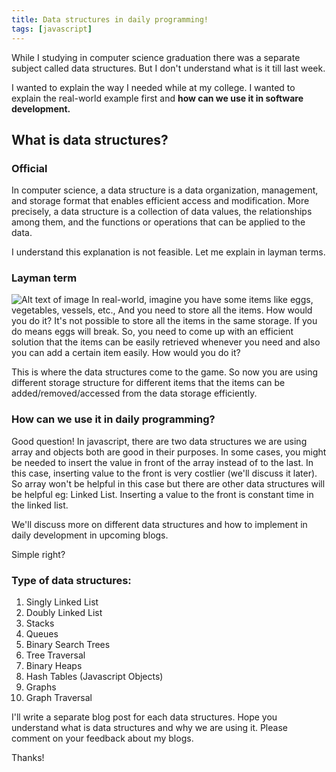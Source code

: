 ```yaml
---
title: Data structures in daily programming!
tags: [javascript]
---
```


While I studying in computer science graduation there was a separate subject called data structures. But I don't understand what is it till last week.

I wanted to explain the way I needed while at my college. I wanted to explain the real-world example first and **how can we use it in software development.**

## **What is data structures?**

### **Official**

In computer science, a data structure is a data organization, management, and storage format that enables efficient access and modification. More precisely, a data structure is a collection of data values, the relationships among them, and the functions or operations that can be applied to the data.

I understand this explanation is not feasible. Let me explain in layman terms.

### **Layman term**

![Alt text of image](https://c8.alamy.com/comp/BW2W55/image-of-several-kinds-of-raw-and-boiled-vegetables-and-eggs-BW2W55.jpg)
In real-world, imagine you have some items like eggs, vegetables, vessels, etc., And you need to store all the items. How would you do it? It's not possible to store all the items in the same storage. If you do means eggs will break. So, you need to come up with an efficient solution that the items can be easily retrieved whenever you need and also you can add a certain item easily. How would you do it?

This is where the data structures come to the game. So now you are using different storage structure for different items that the items can be added/removed/accessed from the data storage efficiently.

### **How can we use it in daily programming?**

Good question! In javascript, there are two data structures we are using array and objects both are good in their purposes. In some cases, you might be needed to insert the value in front of the array instead of to the last. In this case, inserting value to the front is very costlier (we'll discuss it later). So array won't be helpful in this case but there are other data structures will be helpful eg: Linked List. Inserting a value to the front is constant time in the linked list.

We'll discuss more on different data structures and how to implement in daily development in upcoming blogs.

Simple right?

### **Type of data structures:**

1. Singly Linked List
2. Doubly Linked List
3. Stacks
4. Queues
5. Binary Search Trees
6. Tree Traversal
7. Binary Heaps
8. Hash Tables (Javascript Objects)
9. Graphs
10. Graph Traversal

I'll write a separate blog post for each data structures. Hope you understand what is data structures and why we are using it. Please comment on your feedback about my blogs.

Thanks!
